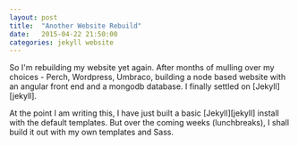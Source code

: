 ```yaml
---
layout: post
title:  "Another Website Rebuild"
date:   2015-04-22 21:50:00
categories: jekyll website
---
```

So I'm rebuilding my website yet again. After months of mulling over my choices - Perch, Wordpress, Umbraco, building a node based website with an angular front end and a mongodb database. I finally settled on [Jekyll][jekyll].

At the point I am writing this, I have just built a basic [Jekyll][jekyll] install with the default templates. But over the coming weeks (lunchbreaks), I shall build it out with my own templates and Sass.